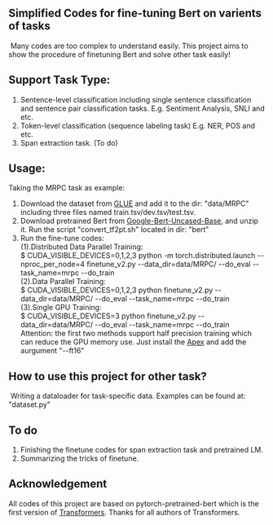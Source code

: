 ## Simplified Codes for fine-tuning Bert on varients of tasks
​    Many codes are too complex to understand easily. This project aims to show the procedure of finetuning Bert and solve other task easily! 

## Support Task Type:
1. Sentence-level classification including single sentence classification and sentence pair classification tasks.
   		E.g. Sentiment Analysis, SNLI and  etc.
2. Token-level classification (sequence labeling task)
   		E.g. NER, POS and etc.
3. Span extraction task. (To do)

## Usage:
  Taking the MRPC task as example:
1. Download the dataset from [GLUE](https://gluebenchmark.com/) and add it to the dir: "data/MRPC" including three files named train.tsv/dev.tsv/test.tsv.
2. Download pretrained Bert from [Google-Bert-Uncased-Base](https://github.com/google-research/bert), and unzip it. Run the script "convert_tf2pt.sh" located in dir: "bert"
3. Run the fine-tune codes:  
   (1).Distributed Data Parallel Training:  
      $ CUDA_VISIBLE_DEVICES=0,1,2,3 python -m torch.distributed.launch --nproc_per_node=4 finetune_v2.py --data_dir=data/MRPC/ --do_eval --task_name=mrpc --do_train  
   (2).Data Parallel Training:  
      $ CUDA_VISIBLE_DEVICES=0,1,2,3 python finetune_v2.py --data_dir=data/MRPC/ --do_eval --task_name=mrpc --do_train  
   (3).Single GPU Training:  
      $ CUDA_VISIBLE_DEVICES=3 python finetune_v2.py --data_dir=data/MRPC/ --do_eval --task_name=mrpc --do_train  
      Attention: the first two methods support half precision training which can reduce the GPU memory use. Just install the [Apex](https://github.com/NVIDIA/apex) and add the aurgument "--ft16"

## How to use this project for other task?
​    Writing a dataloader for task-specific data. Examples can be found at: "dataset.py"

## To do
1. Finishing the finetune codes for span extraction task and pretrained LM.
2. Summarizing the tricks of finetune.

## Acknowledgement
All codes of this project are based on pytorch-pretrained-bert which is the first version of [Transformers](https://github.com/huggingface/transformers). Thanks for all authors of Transformers. 

